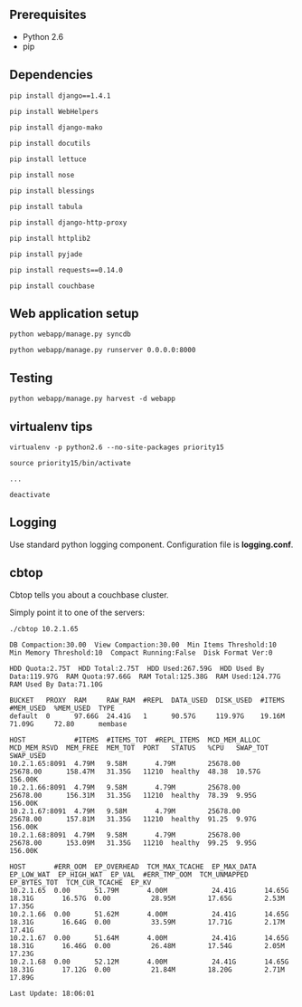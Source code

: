 Prerequisites
-------------

* Python 2.6
* pip

Dependencies
------------

    pip install django==1.4.1

    pip install WebHelpers

    pip install django-mako

    pip install docutils

    pip install lettuce

    pip install nose

    pip install blessings

    pip install tabula

    pip install django-http-proxy

    pip install httplib2

    pip install pyjade

    pip install requests==0.14.0

    pip install couchbase

Web application setup
---------------------

    python webapp/manage.py syncdb

    python webapp/manage.py runserver 0.0.0.0:8000

Testing
-------

    python webapp/manage.py harvest -d webapp

virtualenv tips
---------------

    virtualenv -p python2.6 --no-site-packages priority15

    source priority15/bin/activate

    ...

    deactivate

Logging
-------

Use standard python logging component. Configuration file is **logging.conf**.

cbtop
-------

Cbtop tells you about a couchbase cluster.

Simply point it to one of the servers:

    ./cbtop 10.2.1.65

    DB Compaction:30.00  View Compaction:30.00  Min Items Threshold:10  Min Memory Threshold:10  Compact Running:False  Disk Format Ver:0

    HDD Quota:2.75T  HDD Total:2.75T  HDD Used:267.59G  HDD Used By Data:119.97G  RAM Quota:97.66G  RAM Total:125.38G  RAM Used:124.77G  RAM Used By Data:71.10G

    BUCKET   PROXY  RAM     RAW_RAM  #REPL  DATA_USED  DISK_USED  #ITEMS  #MEM_USED  %MEM_USED  TYPE
    default  0      97.66G  24.41G   1      90.57G     119.97G    19.16M  71.09G     72.80      membase

    HOST            #ITEMS  #ITEMS_TOT  #REPL_ITEMS  MCD_MEM_ALLOC  MCD_MEM_RSVD  MEM_FREE  MEM_TOT  PORT   STATUS   %CPU   SWAP_TOT  SWAP_USED
    10.2.1.65:8091  4.79M   9.58M       4.79M        25678.00       25678.00      158.47M   31.35G   11210  healthy  48.38  10.57G    156.00K
    10.2.1.66:8091  4.79M   9.58M       4.79M        25678.00       25678.00      156.31M   31.35G   11210  healthy  78.39  9.95G     156.00K
    10.2.1.67:8091  4.79M   9.58M       4.79M        25678.00       25678.00      157.81M   31.35G   11210  healthy  91.25  9.97G     156.00K
    10.2.1.68:8091  4.79M   9.58M       4.79M        25678.00       25678.00      153.09M   31.35G   11210  healthy  99.25  9.95G     156.00K

    HOST       #ERR_OOM  EP_OVERHEAD  TCM_MAX_TCACHE  EP_MAX_DATA  EP_LOW_WAT  EP_HIGH_WAT  EP_VAL  #ERR_TMP_OOM  TCM_UNMAPPED  EP_BYTES_TOT  TCM_CUR_TCACHE  EP_KV
    10.2.1.65  0.00      51.79M       4.00M           24.41G       14.65G      18.31G       16.57G  0.00          28.95M        17.65G        2.53M           17.35G
    10.2.1.66  0.00      51.62M       4.00M           24.41G       14.65G      18.31G       16.64G  0.00          33.59M        17.71G        2.17M           17.41G
    10.2.1.67  0.00      51.64M       4.00M           24.41G       14.65G      18.31G       16.46G  0.00          26.48M        17.54G        2.05M           17.23G
    10.2.1.68  0.00      52.12M       4.00M           24.41G       14.65G      18.31G       17.12G  0.00          21.84M        18.20G        2.71M           17.89G

    Last Update: 18:06:01
